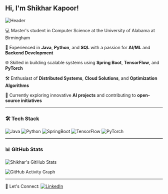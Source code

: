 ## Hi, I'm Shikhar Kapoor!  

![Header](https://link-to-your-image.png)  

💻 Master's student in Computer Science at the University of Alabama at Birmingham  

🚀 Experienced in **Java**, **Python**, and **SQL** with a passion for **AI/ML** and **Backend Development**  

🌐 Skilled in building scalable systems using **Spring Boot**, **TensorFlow**, and **PyTorch**  

🛠️ Enthusiast of **Distributed Systems**, **Cloud Solutions**, and **Optimization Algorithms**  

🎯 Currently exploring innovative **AI projects** and contributing to **open-source initiatives**  

---

### 🛠 Tech Stack
![Java](https://img.shields.io/badge/Java-ED8B00?style=flat&logo=openjdk&logoColor=white)
![Python](https://img.shields.io/badge/Python-3776AB?style=flat&logo=python&logoColor=white)
![SpringBoot](https://img.shields.io/badge/SpringBoot-6DB33F?style=flat&logo=springboot&logoColor=white)
![TensorFlow](https://img.shields.io/badge/TensorFlow-FF6F00?style=flat&logo=tensorflow&logoColor=white)
![PyTorch](https://img.shields.io/badge/PyTorch-EE4C2C?style=flat&logo=pytorch&logoColor=white)

---

### 📊 GitHub Stats
![Shikhar's GitHub Stats](https://github-readme-stats.vercel.app/api?username=shikharkapoor28&show_icons=true&theme=dark)  

![GitHub Activity Graph](https://github-readme-activity-graph.vercel.app/graph?username=shikharkapoor28&theme=github-dark)

---

🔗 Let's Connect: [![LinkedIn](https://img.shields.io/badge/LinkedIn-Profile-blue?logo=linkedin)](https://www.linkedin.com/in/shikhar-kapoor-thankyou/)


